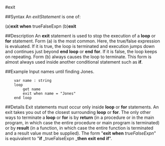 
#exit

##Syntax
An _exitStatement_ is one of:

(a)**exit** **when** trueFalseExpn
(b)**exit**




##Description
An **exit** statement is used to stop the execution of a **loop** or **for** statement. Form (a) is the most common. Here, the true/false expression is evaluated. If it is true, the loop is terminated and execution jumps down and continues just beyond **end** **loop** or **end** **for**. If it is false, the loop keeps on repeating. Form (b) always causes the loop to terminate. This form is almost always used inside another conditional statement such as **if**.



##Example
Input names until finding Jones.


        var name : string
        loop
            get name
            exit when name = "Jones"
        end loop
##Details
Exit statements must occur only inside **loop** or **for** statements. An exit takes you out of the closest surrounding **loop** or **for**. The only other ways to terminate a **loop** or **for** is by **return** (in a procedure or in the main program, in which case the entire procedure or main program is terminated) or by **result** (in a function, in which case the entire function is terminated and a result value must be supplied).
The form "**exit** **when** _trueFalseExpn_" is equivalent to "**if** _trueFalseExpn _**then** **exit** **end** **if**".


